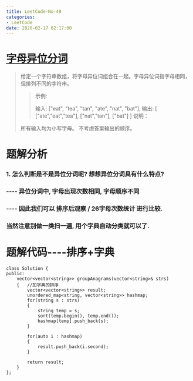 ```yaml
---
title: LeetCode-No-49
categories:
- LeetCode
date: 2020-02-17 02:17:00
---
```

#  [字母异位分词](https://leetcode-cn.com/problems/group-anagrams)
>给定一个字符串数组，将字母异位词组合在一起。字母异位词指字母相同，但排列不同的字符串。
>
>>示例:
>>
>>输入: ["eat", "tea", "tan", "ate", "nat", "bat"],
输出:
[
  ["ate","eat","tea"],
  ["nat","tan"],
  ["bat"]
]
说明：
>
>所有输入均为小写字母。
不考虑答案输出的顺序。

# 题解分析
###    1. 怎么判断是不是异位分词呢? 想想异位分词具有什么特点?
###    ---- 异位分词中, 字母出现次数相同, 字母顺序不同
###    ---- 因此我们可以 排序后观察 / 26字母次数统计 进行比较.
###    当然注意别做一类扫一遍, 用个字典自动分类就可以了.

# 题解代码----排序+字典
```
class Solution {
public:
    vector<vector<string>> groupAnagrams(vector<string>& strs) 
    {   //加字典的排序
        vector<vector<string>> result;
        unordered_map<string, vector<string>> hashmap;
        for(string s : strs)
        {
            string temp = s;
            sort(temp.begin(), temp.end());
            hashmap[temp].push_back(s);
        }
        
        for(auto i : hashmap)
        {
            result.push_back(i.second);
        }
        
        return result;
    }
};

```
